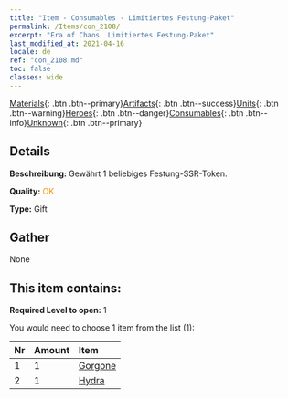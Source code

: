 ```yaml
---
title: "Item - Consumables - Limitiertes Festung-Paket"
permalink: /Items/con_2108/
excerpt: "Era of Chaos  Limitiertes Festung-Paket"
last_modified_at: 2021-04-16
locale: de
ref: "con_2108.md"
toc: false
classes: wide
---
```

 [Materials](/de/Items/){: .btn .btn--primary}[Artifacts](/de/Items/Artifacts/){: .btn .btn--success}[Units](/de/Items/Units/){: .btn .btn--warning}[Heroes](/de/Items/Heroes/){: .btn .btn--danger}[Consumables](/de/Items/Consumables/){: .btn .btn--info}[Unknown](/de/Items/Unknown/){: .btn .btn--primary}

## Details
 **Beschreibung:** Gewährt 1 beliebiges Festung-SSR-Token.

 **Quality:** <span style="color: #FF8C00">OK</span>

 **Type:** Gift

## Gather

  None

## This item contains:

 **Required Level to open:** 1

 You would need to choose 1 item from the list (1):

  | Nr | Amount |     Item    |
  |:---|:-------|:------------|
  | 1 | 1 | [Gorgone](/de/Items/unt_257/) |  | 
  | 2 | 1 | [Hydra](/de/Items/unt_259/) |  | 
